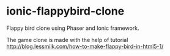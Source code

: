 ionic-flappybird-clone
======================

Flappy bird clone using Phaser and Ionic framework.

The game clone is made with the help of tutorial http://blog.lessmilk.com/how-to-make-flappy-bird-in-html5-1/
